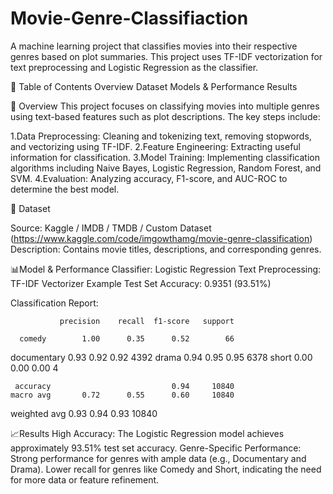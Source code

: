 # Movie-Genre-Classifiaction
A machine learning project that classifies movies into their respective genres based on plot summaries. This project uses TF-IDF vectorization for text preprocessing and Logistic Regression as the classifier.

📌 Table of Contents
Overview
Dataset
Models & Performance
Results

📝 Overview
This project focuses on classifying movies into multiple genres using text-based features such as plot descriptions. The key steps include:

1.Data Preprocessing: Cleaning and tokenizing text, removing stopwords, and vectorizing using TF-IDF.
2.Feature Engineering: Extracting useful information for classification.
3.Model Training: Implementing classification algorithms including Naive Bayes, Logistic Regression, Random Forest, and SVM.
4.Evaluation: Analyzing accuracy, F1-score, and AUC-ROC to determine the best model.

📂 Dataset

Source: Kaggle / IMDB / TMDB / Custom Dataset  (https://www.kaggle.com/code/imgowthamg/movie-genre-classification)
Description: Contains movie titles, descriptions, and corresponding genres.

📊Model & Performance
Classifier: Logistic Regression
Text Preprocessing: TF-IDF Vectorizer
Example Test Set Accuracy: 0.9351 (93.51%)

Classification Report:

               precision    recall  f1-score   support

      comedy        1.00      0.35      0.52        66
 documentary        0.93      0.92      0.92      4392
       drama        0.94      0.95      0.95      6378
       short        0.00      0.00      0.00         4

     accuracy                           0.94     10840
    macro avg       0.72      0.55      0.60     10840
 weighted avg       0.93      0.94      0.93     10840


📈Results
High Accuracy: The Logistic Regression model achieves approximately 93.51% test set accuracy.
Genre-Specific Performance:
Strong performance for genres with ample data (e.g., Documentary and Drama).
Lower recall for genres like Comedy and Short, indicating the need for more data or feature refinement.
